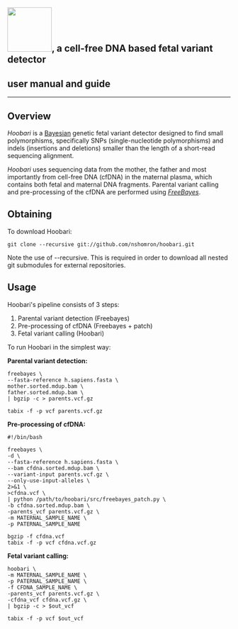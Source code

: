 <h2> <img src="https://github.com/nshomron/hoobari/raw/master/misc/hoobari_logo.png" width=100/>, a cell-free DNA based fetal variant detector </h2>

## user manual and guide

--------

## Overview

*Hoobari* is a [Bayesian](http://en.wikipedia.org/wiki/Bayesian_inference) genetic fetal variant detector designed to find small polymorphisms, specifically SNPs (single-nucleotide polymorphisms) and indels (insertions and deletions) smaller than the length of a short-read sequencing alignment.

*Hoobari* uses sequencing data from the mother, the father and most importantly from cell-free DNA (cfDNA) in the maternal plasma, which contains both fetal and maternal DNA fragments. Parental variant calling and pre-processing of the cfDNA are performed using [*FreeBayes*](https://github.com/ekg/freebayes).

## Obtaining

To download Hoobari:

    git clone --recursive git://github.com/nshomron/hoobari.git

Note the use of --recursive. This is required in order to download all nested git submodules for external repositories.

## Usage

Hoobari's pipeline consists of 3 steps:
1. Parental variant detection (Freebayes)
2. Pre-processing of cfDNA (Freebayes + patch)
3. Fetal variant calling (Hoobari)

To run Hoobari in the simplest way:

**Parental variant detection:**
    
    freebayes \
    --fasta-reference h.sapiens.fasta \
    mother.sorted.mdup.bam \
    father.sorted.mdup.bam \
    | bgzip -c > parents.vcf.gz
    
    tabix -f -p vcf parents.vcf.gz

**Pre-processing of cfDNA:**
    
    #!/bin/bash

    freebayes \
    -d \
    --fasta-reference h.sapiens.fasta \
    --bam cfdna.sorted.mdup.bam \
    --variant-input parents.vcf.gz \
    --only-use-input-alleles \
    2>&1 \
    >cfdna.vcf \
    | python /path/to/hoobari/src/freebayes_patch.py \
    -b cfdna.sorted.mdup.bam \
    -parents_vcf parents.vcf.gz \
    -m MATERNAL_SAMPLE_NAME \
    -p PATERNAL_SAMPLE_NAME

    bgzip -f cfdna.vcf
    tabix -f -p vcf cfdna.vcf.gz

**Fetal variant calling:**
    
    hoobari \
    -m MATERNAL_SAMPLE_NAME \
    -p PATERNAL_SAMPLE_NAME \
    -f CFDNA_SAMPLE_NAME \
    -parents_vcf parents.vcf.gz \
    -cfdna_vcf cfdna.vcf.gz \
    | bgzip -c > $out_vcf
    
    tabix -f -p vcf $out_vcf
